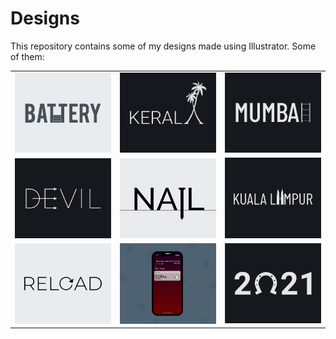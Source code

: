 # Designs
This repository contains some of my designs made using Illustrator.
Some of them:
<table>
    <tr>
      <td><img src="2020-11/png/28.11.2020.png"></td>
      <td><img src="2020-12/png/25.12.2020.png"></td>
      <td><img src="2020-12/png/27.12.2020.png"></td>
    </tr>
    <tr>
      <td><img src="2020-12/png/10.12.2020.png"></td>
      <td><img src="2020-11/png/24.11.2020.png"></td>
      <td><img src="2020-12/png/29.12.2020.png"></td>
    </tr>
    <tr>
      <td><img src="2020-11/png/25.11.2020.png"></td>
      <td><img src="2020-11/png/19.11.2020 - 2.png"></td>
      <td><img src="2021-01/png/01.01.2021.png"></td>
    </tr>
</table>
